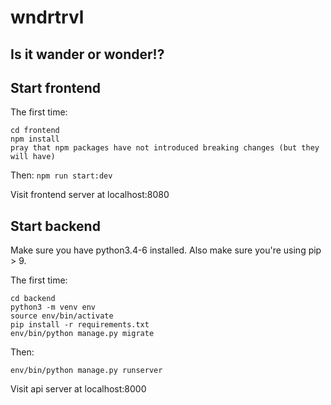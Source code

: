 # wndrtrvl
## Is it wander or wonder!?

## Start frontend

The first time:
```
cd frontend
npm install
pray that npm packages have not introduced breaking changes (but they will have)
```

Then:
`npm run start:dev`

Visit frontend server at localhost:8080

## Start backend

Make sure you have python3.4-6 installed. Also make sure you're using pip > 9.

The first time:
```
cd backend
python3 -m venv env
source env/bin/activate
pip install -r requirements.txt
env/bin/python manage.py migrate
```

Then:

```
env/bin/python manage.py runserver
```

Visit api server at localhost:8000
